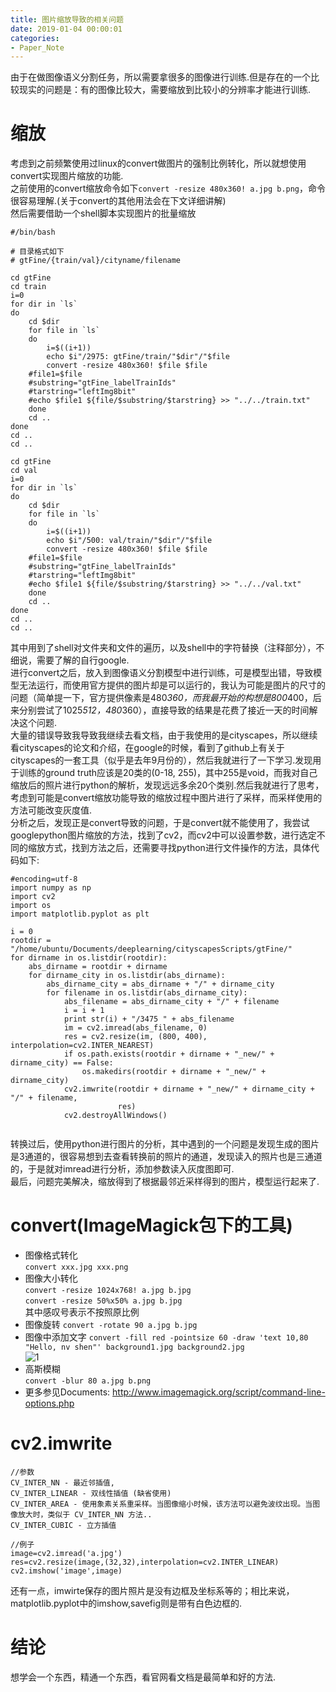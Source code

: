 ```yaml
---
title: 图片缩放导致的相关问题
date: 2019-01-04 00:00:01
categories:
- Paper_Note
---
```


由于在做图像语义分割任务，所以需要拿很多的图像进行训练.但是存在的一个比较现实的问题是：有的图像比较大，需要缩放到比较小的分辨率才能进行训练.  

# 缩放
考虑到之前频繁使用过linux的convert做图片的强制比例转化，所以就想使用convert实现图片缩放的功能.  
之前使用的convert缩放命令如下`convert -resize 480x360! a.jpg b.png`，命令很容易理解.(关于convert的其他用法会在下文详细讲解)  
然后需要借助一个shell脚本实现图片的批量缩放  
```  
#/bin/bash

# 目录格式如下
# gtFine/{train/val}/cityname/filename

cd gtFine
cd train
i=0
for dir in `ls`
do
    cd $dir
    for file in `ls`
    do
        i=$((i+1))
        echo $i"/2975: gtFine/train/"$dir"/"$file
    	convert -resize 480x360! $file $file
	#file1=$file
	#substring="gtFine_labelTrainIds"
	#tarstring="leftImg8bit"
	#echo $file1 ${file/$substring/$tarstring} >> "../../train.txt"
    done
    cd ..
done
cd ..
cd ..

cd gtFine
cd val
i=0
for dir in `ls`
do
    cd $dir
    for file in `ls`
    do
        i=$((i+1))
        echo $i"/500: val/train/"$dir"/"$file
    	convert -resize 480x360! $file $file
	#file1=$file
	#substring="gtFine_labelTrainIds"
	#tarstring="leftImg8bit"
	#echo $file1 ${file/$substring/$tarstring} >> "../../val.txt"
    done
    cd ..
done
cd ..
cd ..
```  
其中用到了shell对文件夹和文件的遍历，以及shell中的字符替换（注释部分），不细说，需要了解的自行google.  
进行convert之后，放入到图像语义分割模型中进行训练，可是模型出错，导致模型无法运行，而使用官方提供的图片却是可以运行的，我认为可能是图片的尺寸的问题（简单提一下，官方提供像素是480*360，而我最开始的构想是800*400，后来分别尝试了1025*512，480*360），直接导致的结果是花费了接近一天的时间解决这个问题.  
大量的错误导致我导致我继续去看文档，由于我使用的是cityscapes，所以继续看cityscapes的论文和介绍，在google的时候，看到了github上有关于cityscapes的一套工具（似乎是去年9月份的），然后我就进行了一下学习.发现用于训练的ground truth应该是20类的(0-18, 255)，其中255是void，而我对自己缩放后的照片进行python的解析，发现远远多余20个类别.然后我就进行了思考，考虑到可能是convert缩放功能导致的缩放过程中图片进行了采样，而采样使用的方法可能改变灰度值.  
分析之后，发现正是convert导致的问题，于是convert就不能使用了，我尝试googlepython图片缩放的方法，找到了cv2，而cv2中可以设置参数，进行选定不同的缩放方式，找到方法之后，还需要寻找python进行文件操作的方法，具体代码如下:  
```  
#encoding=utf-8
import numpy as np
import cv2
import os
import matplotlib.pyplot as plt

i = 0
rootdir = "/home/ubuntu/Documents/deeplearning/cityscapesScripts/gtFine/"
for dirname in os.listdir(rootdir):
    abs_dirname = rootdir + dirname
    for dirname_city in os.listdir(abs_dirname):
        abs_dirname_city = abs_dirname + "/" + dirname_city
        for filename in os.listdir(abs_dirname_city):
            abs_filename = abs_dirname_city + "/" + filename
            i = i + 1
            print str(i) + "/3475 " + abs_filename
            im = cv2.imread(abs_filename, 0)
            res = cv2.resize(im, (800, 400), interpolation=cv2.INTER_NEAREST)
            if os.path.exists(rootdir + dirname + "_new/" + dirname_city) == False:
                os.makedirs(rootdir + dirname + "_new/" + dirname_city)
            cv2.imwrite(rootdir + dirname + "_new/" + dirname_city + "/" + filename,
                        res)
            cv2.destroyAllWindows()
    

```  
转换过后，使用python进行图片的分析，其中遇到的一个问题是发现生成的图片是3通道的，很容易想到去查看转换前的照片的通道，发现读入的照片也是三通道的，于是就对imread进行分析，添加参数读入灰度图即可.  
最后，问题完美解决，缩放得到了根据最邻近采样得到的图片，模型运行起来了.  

# convert(ImageMagick包下的工具)
* 图像格式转化  
`convert xxx.jpg xxx.png`
* 图像大小转化  
`convert -resize 1024x768! a.jpg b.jpg`  
`convert -resize 50%x50% a.jpg b.jpg`  
其中感叹号表示不按照原比例  
* 图像旋转
`convert -rotate 90 a.jpg b.jpg`  
* 图像中添加文字
`convert -fill red -pointsize 60 -draw 'text 10,80 "Hello, nv shen"' background1.jpg background2.jpg`  
![1](http://i2.muimg.com/589172/a5a548c521ec6f4e.png)
* 高斯模糊  
`convert -blur 80 a.jpg b.png`
* 更多参见Documents: http://www.imagemagick.org/script/command-line-options.php

# cv2.imwrite
```
//参数
CV_INTER_NN - 最近邻插值,  
CV_INTER_LINEAR - 双线性插值 (缺省使用)  
CV_INTER_AREA - 使用象素关系重采样。当图像缩小时候，该方法可以避免波纹出现。当图像放大时，类似于 CV_INTER_NN 方法..  
CV_INTER_CUBIC - 立方插值

//例子
image=cv2.imread('a.jpg')
res=cv2.resize(image,(32,32),interpolation=cv2.INTER_LINEAR)
cv2.imshow('image',image)
```  
还有一点，imwirte保存的图片照片是没有边框及坐标系等的；相比来说，matplotlib.pyplot中的imshow,savefig则是带有白色边框的.  
# 结论
想学会一个东西，精通一个东西，看官网看文档是最简单和好的方法.
